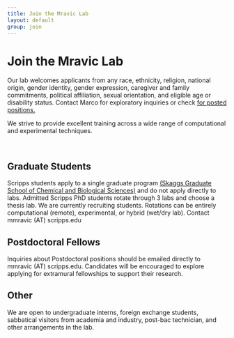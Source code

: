 ```yaml
---
title: Join the Mravic Lab
layout: default
group: join
---
```


# Join the Mravic Lab
Our lab welcomes applicants from any race, ethnicity, religion, national origin, gender identity, gender expression, caregiver and family commitments, political affiliation, sexual orientation, and eligible age or disability status.  Contact Marco for exploratory inquiries or check [for posted positions.](https://www.scripps.edu/careers/)

We strive to provide excellent training across a wide range of computational and experimental techniques.

<br/>

## Graduate Students

Scripps students apply to a single graduate program [(Skaggs Graduate School of Chemical and Biological Sciences)](https://www.scripps.edu/careers/) and do not apply directly to labs.  Admitted Scripps PhD  students rotate through 3 labs and choose a thesis lab.  We are currently recruiting students.  Rotations can be entirely computational (remote), experimental, or hybrid (wet/dry lab). Contact mmravic (AT) scripps.edu


## Postdoctoral Fellows

Inquiries about Postdoctoral positions should be emailed directly to mmravic (AT) scripps.edu. Candidates will be encouraged to explore applying for extramural fellowships to support their research.


## Other 

We are open to undergraduate interns, foreign exchange students, sabbatical visitors from academia and industry, post-bac technician, and other arrangements in the lab. 

